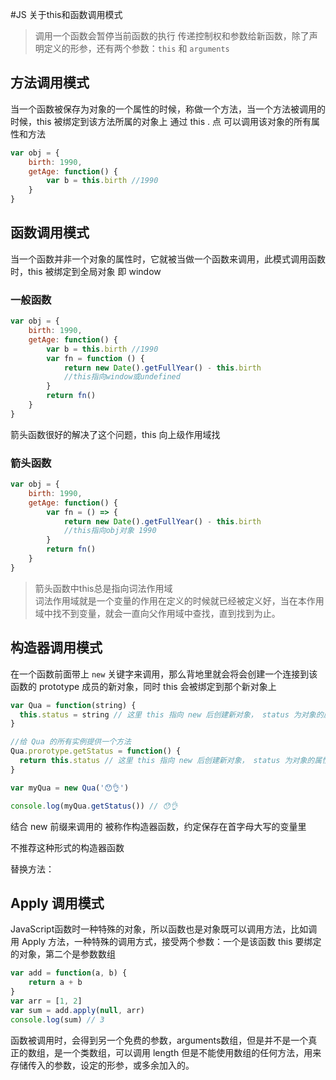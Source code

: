 #JS 关于this和函数调用模式

> 调用一个函数会暂停当前函数的执行 传递控制权和参数给新函数，除了声明定义的形参，还有两个参数：`this` 和 `arguments`

## 方法调用模式

当一个函数被保存为对象的一个属性的时候，称做一个方法，当一个方法被调用的时候，this 被绑定到该方法所属的对象上 通过 this . 点 可以调用该对象的所有属性和方法

```js
var obj = {
	birth: 1990,
	getAge: function() {
		var b = this.birth //1990
	}
}

```



## 函数调用模式

当一个函数并非一个对象的属性时，它就被当做一个函数来调用，此模式调用函数时，this 被绑定到全局对象 即 window

### 一般函数

```js
var obj = {
	birth: 1990,
	getAge: function() {
		var b = this.birth //1990
		var fn = function () {
			return new Date().getFullYear() - this.birth 
			//this指向window或undefined
		}
		return fn()
	}
}

```

箭头函数很好的解决了这个问题，this 向上级作用域找

### 箭头函数

```js
var obj = {
	birth: 1990,
	getAge: function() {
		var fn = () => {
			return new Date().getFullYear() - this.birth 
			//this指向obj对象 1990
		}
		return fn()
	}
}
```
>箭头函数中this总是指向词法作用域  
>词法作用域就是一个变量的作用在定义的时候就已经被定义好，当在本作用域中找不到变量，就会一直向父作用域中查找，直到找到为止。



## 构造器调用模式

在一个函数前面带上 `new` 关键字来调用，那么背地里就会将会创建一个连接到该函数的 prototype 成员的新对象，同时 this 会被绑定到那个新对象上

```js
var Qua = function(string) {
  this.status = string // 这里 this 指向 new 后创建新对象， status 为对象的属性
}

//给 Qua 的所有实例提供一个方法
Qua.prorotype.getStatus = function() {
  return this.status // 这里 this 指向 new 后创建新对象， status 为对象的属性 该函数为对象的方法
}

var myQua = new Qua('😯👌')

console.log(myQua.getStatus()) // 😯👌

```

结合 new 前缀来调用的 被称作构造器函数，约定保存在首字母大写的变量里

不推荐这种形式的构造器函数

替换方法：



## Apply 调用模式

JavaScript函数时一种特殊的对象，所以函数也是对象既可以调用方法，比如调用 Apply 方法，一种特殊的调用方式，接受两个参数：一个是该函数 this 要绑定的对象，第二个是参数数组

```js
var add = function(a, b) {
	return a + b
}
var arr = [1, 2]
var sum = add.apply(null, arr)
console.log(sum) // 3
```
函数被调用时，会得到另一个免费的参数，arguments数组，但是并不是一个真正的数组，是一个类数组，可以调用 length 但是不能使用数组的任何方法，用来存储传入的参数，设定的形参，或多余加入的。



